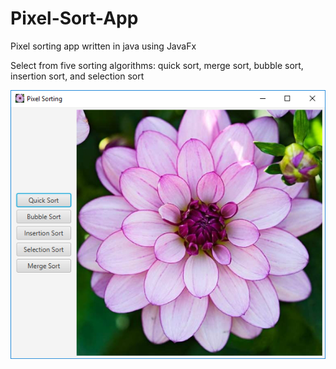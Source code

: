 # Pixel-Sort-App
Pixel sorting app written in java using JavaFx

Select from five sorting algorithms: quick sort, merge sort, bubble sort, insertion sort, and selection sort

![Preview of Pixel Sorting App](/resources/app.png)